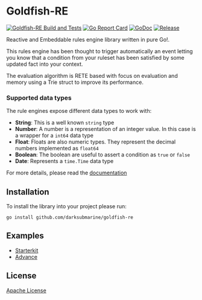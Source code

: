 # Goldfish-RE
[![Goldfish-RE Build and Tests](https://github.com/darksubmarine/goldfish-re/actions/workflows/ci-cd.yml/badge.svg?branch=main)](https://github.com/darksubmarine/goldfish-re/actions?query=branch%3Amain)
[![Go Report Card](https://goreportcard.com/badge/github.com/darksubmarine/goldfish-re)](https://goreportcard.com/report/github.com/darksubmarine/goldfish-re)
[![GoDoc](https://pkg.go.dev/badge/github.com/darksubmarine/goldfish-re?status.svg)](https://pkg.go.dev/github.com/darksubmarine/goldfish-re?tab=doc)
[![Release](https://img.shields.io/github/release/darksubmarine/goldfish-re.svg?style=flat-square)](https://github.com/darksubmarine/goldfish-re/releases)


Reactive and Embeddable rules engine library written in pure Go!.

This rules engine has been thought to trigger automatically an event letting you know that
a condition from your ruleset has been satisfied by some updated fact into your context.

The evaluation algorithm is RETE based with focus on evaluation and memory using a Trie struct to improve its performance.

### Supported data types
The rule engines expose different data types to work with:

- **String**: This is a well known `string` type
- **Number**: A number is a representation of an integer value. In this case is a wrapper for a `int64` data type
- **Float**: Floats are also numeric types. They represent the decimal numbers implemented as `float64`
- **Boolean**: The boolean are useful to assert a condition as `true` or `false`
- **Date**: Represents a `time.Time` data type

For more details, please read the [documentation](https://darksubmarine.com/docs/goldfish-re)

## Installation
To install the library into your project please run:

```text
go install github.com/darksubmarine/goldfish-re
```

## Examples
 
 - [Starterkit](https://github.com/darksubmarine/goldfish-re/tree/master/examples/starterkit)
 - [Advance](https://github.com/darksubmarine/goldfish-re/tree/master/examples/advanced)


## License

[Apache License](LICENSE)